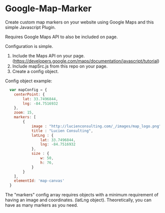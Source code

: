 # Google-Map-Marker
Create custom map markers on your website using Google Maps and this simple Javascript Plugin.

Requires Google Maps API to also be included on page. 

Configuration is simple.
1. Include the Maps API on your page. (https://developers.google.com/maps/documentation/javascript/tutorial)
2. Include mapSrc.js from this repo on your page.
3. Create a config object.

Config object example:
```javascript
  var mapConfig = {
    centerPoint: {
        lat: 33.7496844,
        lng: -84.7516932
    }, 
    zoom: 15, 
    markers: [
        {
            image : "http://lucienconsulting.com/_/images/map_logo.png",
            title : "Lucien Consulting",
            latLng : {
                lat: 33.7496844,
                lng: -84.7516932
            },
            size : {
                w: 50,
                h: 76,
            }
        }
    ],
    elementId: 'map-canvas'
  }
```

The "markers" config array requires objects with a minimum requirement of having an image and coordinates. (latLng object). Theoretically, you can have as many markers as you need.
